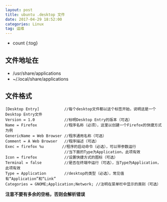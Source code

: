 ```yaml
---
layout: post
title: ubuntu .desktop 文件
date: 2017-04-29 18:52:00
categories: Linux
tag: 运维
---
```


* count
{:tog}


## 文件地址在　　
- /usr/share/applications　
- ~/.local/share/applications

## 文件格式
```
[Desktop Entry]           //每个desktop文件都以这个标签开始，说明这是一个Desktop Entry文件
Version = 1.0             //标明Desktop Entry的版本（可选）
Name = Firefox            //程序名称（必须），这里以创建一个Firefox的快捷方式为例
GenericName = Web Browser //程序通用名称（可选）
Comment = A Web Browser   //程序描述（可选）
Exec = firefox %u        //程序的启动命令（必选），可以带参数运行
                          //当下面的Type为Application，此项有效
Icon = firefox            //设置快捷方式的图标（可选）
Terminal = false          //是否在终端中运行（可选），当Type为Application，此项有效
Type = Application        //desktop的类型（必选），常见值有“Application”和“Link”
Categories = GNOME;Application;Network; //注明在菜单栏中显示的类别（可选）
```

**注意不要有多余的空格，否则会解析错误**
